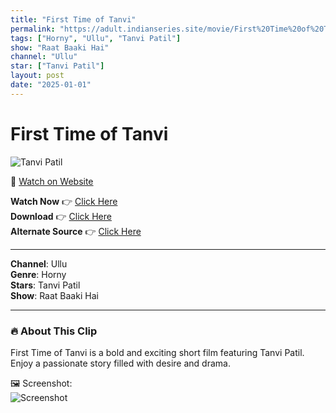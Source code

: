 ```yaml
---
title: "First Time of Tanvi"
permalink: "https://adult.indianseries.site/movie/First%20Time%20of%20Tanvi"
tags: ["Horny", "Ullu", "Tanvi Patil"]
show: "Raat Baaki Hai"
channel: "Ullu"
star: ["Tanvi Patil"]
layout: post
date: "2025-01-01"
---
```


# First Time of Tanvi

![Tanvi Patil](https://shorts.desisins.com/wp-content/uploads/2024/11/Tanvi-Patil-First-Time-Ullu-Raat-Baaki-Hai-DesiSins.com_.jpg)

🔗 [Watch on Website](https://adult.indianseries.site/movie/First%20Time%20of%20Tanvi)

**Watch Now** 👉 [Click Here](https://adult.indianseries.site/movie/First%20Time%20of%20Tanvi)  
**Download** 👉 [Click Here](https://adult.indianseries.site/movie/First%20Time%20of%20Tanvi)  
**Alternate Source** 👉 [Click Here](https://adult.indianseries.site/movie/First%20Time%20of%20Tanvi)

---

**Channel**: Ullu  
**Genre**: Horny  
**Stars**: Tanvi Patil  
**Show**: Raat Baaki Hai

---

### 🔥 About This Clip

First Time of Tanvi is a bold and exciting short film featuring Tanvi Patil. Enjoy a passionate story filled with desire and drama.
 
🖼️ Screenshot:  
![Screenshot](https://shorts.desisins.com/wp-content/uploads/2024/11/Tanvi-Patil-First-Time-Ullu-Raat-Baaki-Hai-DesiSins.com_.jpg)
